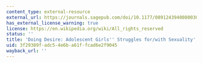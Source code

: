 ```yaml
---
content_type: external-resource
external_url: https://journals.sagepub.com/doi/10.1177/089124394008003003
has_external_license_warning: true
license: https://en.wikipedia.org/wiki/All_rights_reserved
status: ''
title: 'Doing Desire: Adolescent Girls'' Struggles for/with Sexuality'
uid: 3f29389f-adc5-4e6b-a61f-fcad6e2f9045
wayback_url: ''
---
```

